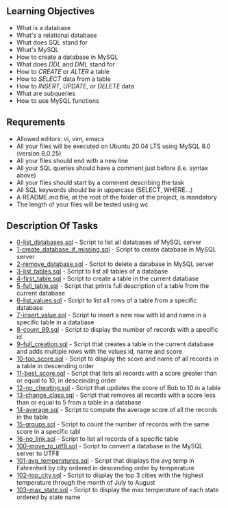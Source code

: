 ## Learning Objectives
- What is a database
- What's a relational database
- What does SQL stand for
- What's MySQL
- How to create a database in MySQL
- What does *DDL* and *DML* stand for
- How to *CREATE* or *ALTER* a table
- How to *SELECT* data from a table
- How to *INSERT*, *UPDATE*, or *DELETE* data
- What are subqueries
- How to use MySQL functions

## Requrements
- Allowed editors: vi, vim, emacs
- All your files will be executed on Ubuntu 20.04 LTS using MySQL 8.0 (version 8.0.25)
- All your files should end with a new line
- All your SQL queries should have a comment just before (i.e. syntax above)
- All your files should start by a comment describing the task
- All SQL keywords should be in uppercase (SELECT, WHERE…)
- A README.md file, at the root of the folder of the project, is mandatory
- The length of your files will be tested using wc

## Description Of Tasks
- [0-list_databases.sql](https://github.com/ephraimm-zm/alu-higher_level_programming/blob/main/SQL_introduction/0-list_databases.sql) - Script to list all databases of MySQL server
- [1-create_database_if_missing.sql](https://github.com/ephraimm-zm/alu-higher_level_programming/blob/main/SQL_introduction/1-create_database_if_missing.sql) - Script to create database in MySQL server
- [2-remove_database.sql](https://github.com/ephraimm-zm/alu-higher_level_programming/blob/main/SQL_introduction/2-remove_database.sql) - Script to delete a database in MySQL server
- [3-list_tables.sql](https://github.com/ephraimm-zm/alu-higher_level_programming/blob/main/SQL_introduction/3-list_tables.sql) - Script to list all tables of a database
- [4-first_table.sql](https://github.com/ephraimm-zm/alu-higher_level_programming/blob/main/SQL_introduction/4-first_table.sql) - Script to create a table in the current database
- [5-full_table.sql](https://github.com/ephraimm-zm/alu-higher_level_programming/blob/main/SQL_introduction/5-full_table.sql) - Script that prints full description of a table from the current database
- [6-list_values.sql](https://github.com/ephraimm-zm/alu-higher_level_programming/blob/main/SQL_introduction/6-list_values.sql) - Script to list all rows of a table from a specific database
- [7-insert_value.sql](https://github.com/ephraimm-zm/alu-higher_level_programming/blob/main/SQL_introduction/7-insert_value.sql) - Script to insert a new row with id and name in a specific table in a database
- [8-count_89.sql](https://github.com/ephraimm-zm/alu-higher_level_programming/blob/main/SQL_introduction/8-count_89.sql) - Script to display the number of records with a specific id
- [9-full_creation.sql](https://github.com/ephraimm-zm/alu-higher_level_programming/blob/main/SQL_introduction/9-full_creation.sql) - Script that creates a table in the current database and adds multiple rows with the values id, name and score
- [10-top_score.sql](https://github.com/ephraimm-zm/alu-higher_level_programming/blob/main/SQL_introduction/10-top_score.sql) - Script to display the score and name of all records in a table in descending order
- [11-best_score.sql](https://github.com/ephraimm-zm/alu-higher_level_programming/blob/main/SQL_introduction/11-best_score.sql) - Script that lists all records with a score greater than or equal to 10, in desceinding order
- [12-no_cheating.sql](https://github.com/ephraimm-zm/alu-higher_level_programming/blob/main/SQL_introduction/12-no_cheating.sql) - Script that updates the score of Bob to 10 in a table
- [13-change_class.sql](https://github.com/ephraimm-zm/alu-higher_level_programming/blob/main/SQL_introduction/13-change_class.sql) - Script that removes all records with a score less than or equal to 5 from a table in a database
- [14-average.sql](https://github.com/ephraimm-zm/alu-higher_level_programming/blob/main/SQL_introduction/14-average.sql) - Script to compute the average score of all the records in the table
- [15-groups.sql](https://github.com/ephraimm-zm/alu-higher_level_programming/blob/main/SQL_introduction/15-groups.sql) - Script to count the number of records with the same score in a specific tabl
- [16-no_link.sql](https://github.com/ephraimm-zm/alu-higher_level_programming/blob/main/SQL_introduction/16-no_link.sql) - Script to list all records of a specific table
- [100-move_to_utf8.sql](https://github.com/ephraimm-zm/alu-higher_level_programming/blob/main/SQL_introduction/100-move_to_utf8.sql) - Script to convert a database in the MySQL server to UTF8
- [101-avg_temperatures.sql](https://github.com/ephraimm-zm/alu-higher_level_programming/blob/main/SQL_introduction/101-avg_temperatures.sql) - Script that displays the avg temp in Fahrenheit by city ordered in descending order by temperature
- [102-top_city.sql](https://github.com/ephraimm-zm/alu-higher_level_programming/blob/main/SQL_introduction/102-top_city.sql) - Script to display the top 3 cities with the highest temperature through the month of July to August
- [103-max_state.sql](https://github.com/ephraimm-zm/alu-higher_level_programming/blob/main/SQL_introduction/103-max_state.sql) - Script to display the max temperature of each state ordered by state name
